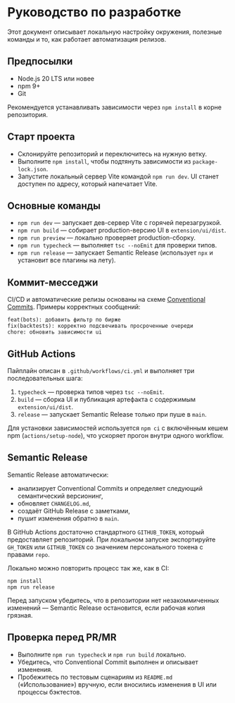 # Руководство по разработке

Этот документ описывает локальную настройку окружения, полезные команды и то, как работает автоматизация релизов.

## Предпосылки
- Node.js 20 LTS или новее
- npm 9+
- Git

Рекомендуется устанавливать зависимости через `npm install` в корне репозитория.

## Старт проекта
- Склонируйте репозиторий и переключитесь на нужную ветку.
- Выполните `npm install`, чтобы подтянуть зависимости из `package-lock.json`.
- Запустите локальный сервер Vite командой `npm run dev`. UI станет доступен по адресу, который напечатает Vite.

## Основные команды
- `npm run dev` — запускает дев-сервер Vite с горячей перезагрузкой.
- `npm run build` — собирает production-версию UI в `extension/ui/dist`.
- `npm run preview` — локально проверяет production-сборку.
- `npm run typecheck` — выполняет `tsc --noEmit` для проверки типов.
- `npm run release` — запускает Semantic Release (использует `npx` и установит все плагины на лету).

## Коммит-месседжи
CI/CD и автоматические релизы основаны на схеме [Conventional Commits](https://www.conventionalcommits.org/ru/v1.0.0/). Примеры корректных сообщений:

```
feat(bots): добавить фильтр по бирже
fix(backtests): корректно подсвечивать просроченные очереди
chore: обновить зависимости ui
```

## GitHub Actions
Пайплайн описан в `.github/workflows/ci.yml` и выполняет три последовательных шага:
1. `typecheck` — проверка типов через `tsc --noEmit`.
2. `build` — сборка UI и публикация артефакта с содержимым `extension/ui/dist`.
3. `release` — запускает Semantic Release только при пуше в `main`.

Для установки зависимостей используется `npm ci` с включённым кешем npm (`actions/setup-node`), что ускоряет прогон внутри одного workflow.

## Semantic Release
Semantic Release автоматически:
- анализирует Conventional Commits и определяет следующий семантический версионинг,
- обновляет `CHANGELOG.md`,
- создаёт GitHub Release с заметками,
- пушит изменения обратно в `main`.

В GitHub Actions достаточно стандартного `GITHUB_TOKEN`, который предоставляет репозиторий. При локальном запуске экспортируйте `GH_TOKEN` или `GITHUB_TOKEN` со значением персонального токена с правами `repo`.

Локально можно повторить процесс так же, как в CI:

```
npm install
npm run release
```

Перед запуском убедитесь, что в репозитории нет незакоммиченных изменений — Semantic Release остановится, если рабочая копия грязная.

## Проверка перед PR/MR
- Выполните `npm run typecheck` и `npm run build` локально.
- Убедитесь, что Conventional Commit выполнен и описывает изменения.
- Пробежитесь по тестовым сценариям из `README.md` («Использование») вручную, если вносились изменения в UI или процессы бэктестов.
